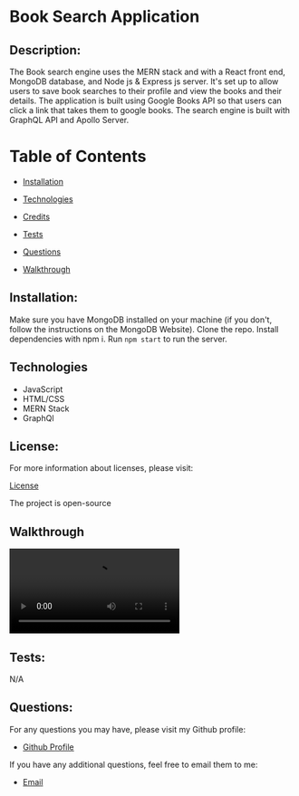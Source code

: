 # Book Search Application

## Description:

The Book search engine uses the MERN stack and with a React front end, MongoDB database, and Node js & Express js server. It's set up to allow users to save book searches to their profile and view the books and their details. The application is built using Google Books API so that users can click a link that takes them to google books. The search engine is built with GraphQL API and Apollo Server.

# Table of Contents

- [Installation](#installation)
- [Technologies](#technologies)
- [Credits](#credits)

- [Tests](#tests)
- [Questions](#questions)
- [Walkthrough](#walkthrough)

## Installation:

Make sure you have MongoDB installed on your machine (if you don't, follow the instructions on the MongoDB Website). Clone the repo. Install dependencies with npm i. Run `npm start` to run the server.

## Technologies

- JavaScript
- HTML/CSS
- MERN Stack
- GraphQl

## License:

For more information about licenses, please visit:

[License](https://opensource.org/licenses/MIT)

The project is open-source

## Walkthrough

<video src="./Assets/Book%20Search%20Video.webm" controls="controls" style="max-width: 730px;">
</video>

## Tests:

N/A

## Questions:

For any questions you may have, please visit my Github profile:

- [Github Profile](https://github.com/MikeTigray)

If you have any additional questions, feel free to email them to me:

- [Email](https://miketesfay23@gmail.com)
